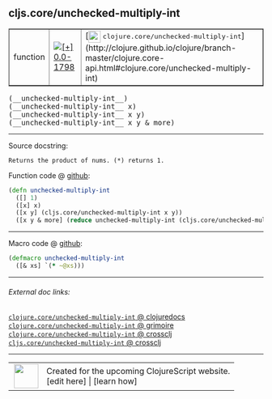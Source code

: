 ## cljs.core/unchecked-multiply-int



 <table border="1">
<tr>
<td>function</td>
<td><a href="https://github.com/cljsinfo/cljs-api-docs/tree/0.0-1798"><img valign="middle" alt="[+] 0.0-1798" title="Added in 0.0-1798" src="https://img.shields.io/badge/+-0.0--1798-lightgrey.svg"></a> </td>
<td>
[<img height="24px" valign="middle" src="http://i.imgur.com/1GjPKvB.png"> <samp>clojure.core/unchecked-multiply-int</samp>](http://clojure.github.io/clojure/branch-master/clojure.core-api.html#clojure.core/unchecked-multiply-int)
</td>
</tr>
</table>


 <samp>
(__unchecked-multiply-int__)<br>
</samp>
 <samp>
(__unchecked-multiply-int__ x)<br>
</samp>
 <samp>
(__unchecked-multiply-int__ x y)<br>
</samp>
 <samp>
(__unchecked-multiply-int__ x y & more)<br>
</samp>

---





Source docstring:

```
Returns the product of nums. (*) returns 1.
```


Function code @ [github](https://github.com/clojure/clojurescript/blob/r1895/src/cljs/cljs/core.cljs#L1549-L1554):

```clj
(defn unchecked-multiply-int
  ([] 1)
  ([x] x)
  ([x y] (cljs.core/unchecked-multiply-int x y))
  ([x y & more] (reduce unchecked-multiply-int (cljs.core/unchecked-multiply-int x y) more)))
```

<!--
Repo - tag - source tree - lines:

 <pre>
clojurescript @ r1895
└── src
    └── cljs
        └── cljs
            └── <ins>[core.cljs:1549-1554](https://github.com/clojure/clojurescript/blob/r1895/src/cljs/cljs/core.cljs#L1549-L1554)</ins>
</pre>

-->

---

Macro code @ [github](https://github.com/clojure/clojurescript/blob/r1895/src/clj/cljs/core.clj#L323-L324):

```clj
(defmacro unchecked-multiply-int
  ([& xs] `(* ~@xs)))
```

<!--
Repo - tag - source tree - lines:

 <pre>
clojurescript @ r1895
└── src
    └── clj
        └── cljs
            └── <ins>[core.clj:323-324](https://github.com/clojure/clojurescript/blob/r1895/src/clj/cljs/core.clj#L323-L324)</ins>
</pre>
-->

---


###### External doc links:

[`clojure.core/unchecked-multiply-int` @ clojuredocs](http://clojuredocs.org/clojure.core/unchecked-multiply-int)<br>
[`clojure.core/unchecked-multiply-int` @ grimoire](http://conj.io/store/v1/org.clojure/clojure/1.7.0-beta3/clj/clojure.core/unchecked-multiply-int/)<br>
[`clojure.core/unchecked-multiply-int` @ crossclj](http://crossclj.info/fun/clojure.core/unchecked-multiply-int.html)<br>
[`cljs.core/unchecked-multiply-int` @ crossclj](http://crossclj.info/fun/cljs.core.cljs/unchecked-multiply-int.html)<br>

---

 <table>
<tr><td>
<img valign="middle" align="right" width="48px" src="http://i.imgur.com/Hi20huC.png">
</td><td>
Created for the upcoming ClojureScript website.<br>
[edit here] | [learn how]
</td></tr></table>

[edit here]:https://github.com/cljsinfo/cljs-api-docs/blob/master/cljsdoc/cljs.core_unchecked-multiply-int.cljsdoc
[learn how]:https://github.com/cljsinfo/cljs-api-docs/wiki/cljsdoc-files

<!--

This information was too distracting to show to readers, but I'll leave it
commented here since it is helpful to:

- pretty-print the data used to generate this document
- and show how to retrieve that data



The API data for this symbol:

```clj
{:ns "cljs.core",
 :name "unchecked-multiply-int",
 :signature ["[]" "[x]" "[x y]" "[x y & more]"],
 :history [["+" "0.0-1798"]],
 :type "function",
 :full-name-encode "cljs.core_unchecked-multiply-int",
 :source {:code "(defn unchecked-multiply-int\n  ([] 1)\n  ([x] x)\n  ([x y] (cljs.core/unchecked-multiply-int x y))\n  ([x y & more] (reduce unchecked-multiply-int (cljs.core/unchecked-multiply-int x y) more)))",
          :title "Function code",
          :repo "clojurescript",
          :tag "r1895",
          :filename "src/cljs/cljs/core.cljs",
          :lines [1549 1554]},
 :extra-sources [{:code "(defmacro unchecked-multiply-int\n  ([& xs] `(* ~@xs)))",
                  :title "Macro code",
                  :repo "clojurescript",
                  :tag "r1895",
                  :filename "src/clj/cljs/core.clj",
                  :lines [323 324]}],
 :full-name "cljs.core/unchecked-multiply-int",
 :clj-symbol "clojure.core/unchecked-multiply-int",
 :docstring "Returns the product of nums. (*) returns 1."}

```

Retrieve the API data for this symbol:

```clj
;; from Clojure REPL
(require '[clojure.edn :as edn])
(-> (slurp "https://raw.githubusercontent.com/cljsinfo/cljs-api-docs/catalog/cljs-api.edn")
    (edn/read-string)
    (get-in [:symbols "cljs.core/unchecked-multiply-int"]))
```

-->
